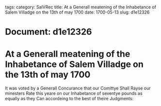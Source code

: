 tags: 
category: SalVRec
title: At a Generall meatening of the Inhabetance of Salem Villadge on the 13th of may 1700
date: 1700-05-13
slug: d1e12326




# Document: d1e12326


# At a Generall meatening of the Inhabetance of Salem Villadge on the 13th of may 1700 

It was voted by a Generall Concurance that our Comittye Shall Rayse our minesters Rate this yeare on our Inhabetance of seventye pounds as equally as they Can accordeing to the best of theire Judgments:
